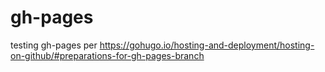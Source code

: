 # gh-pages
testing gh-pages per https://gohugo.io/hosting-and-deployment/hosting-on-github/#preparations-for-gh-pages-branch

